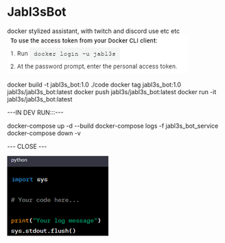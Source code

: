 # Jabl3sBot
docker stylized assistant, with twitch and discord use etc etc
![Alt text](assets/images/image.png)

docker build -t jabl3s_bot:1.0 ./code
docker tag jabl3s_bot:1.0 jabl3s/jabl3s_bot:latest
docker push jabl3s/jabl3s_bot:latest
docker run -it jabl3s/jabl3s_bot:latest

---IN DEV RUN:::---

docker-compose up -d --build
docker-compose logs -f jabl3s_bot_service
docker-compose down -v

--- CLOSE ---

![Alt text](assets/images/image-1.png)